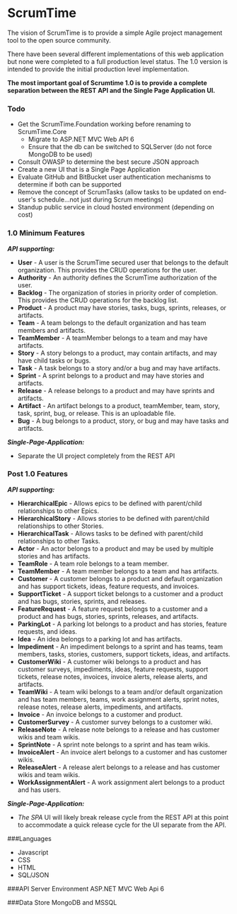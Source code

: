 # ScrumTime

The vision of ScrumTime is to provide a simple Agile project management tool to the open source community.

There have been several different implementations of this web application but none were completed to a full production level status.  The 1.0 version is intended to provide the initial production level implementation.  

**The most important goal of Scrumtime 1.0 is to provide a complete separation between the REST API and the Single Page Application UI.**

### Todo ###
- Get the ScrumTime.Foundation working before renaming to ScrumTime.Core
    - Migrate to ASP.NET MVC Web API 6
    - Ensure that the db can be switched to SQLServer (do not force MongoDB to be used)
- Consult OWASP to determine the best secure JSON approach
- Create a new UI that is a Single Page Application
- Evaluate GitHub and BitBucket user authentication mechanisms to determine if both can be supported
- Remove the concept of ScrumTasks (allow tasks to be updated on end-user's schedule...not just during Scrum meetings)
- Standup public service in cloud hosted environment (depending on cost)

### 1.0 Minimum Features
_**API supporting:**_
- **User** - A user is the ScrumTime secured user that belongs to the default organization. This provides the CRUD operations for the user.
- **Authority** - An authority defines the ScrumTime authorization of the user.
- **Backlog** - The organization of stories in priority order of completion.  This provides the CRUD operations for the backlog list.
- **Product** - A product may have stories, tasks, bugs, sprints, releases, or artifacts.
- **Team** - A team belongs to the default organization and has team members and artifacts.
- **TeamMember** - A teamMember belongs to a team and may have artifacts.
- **Story** - A story belongs to a product, may contain artifacts, and may have child tasks or bugs.
- **Task** - A task belongs to a story and/or a bug and may have artifacts.
- **Sprint** - A sprint belongs to a product and may have stories and artifacts.
- **Release** - A release belongs to a product and may have sprints and artifacts.
- **Artifact** - An artifact belongs to a product, teamMember, team, story, task, sprint, bug, or release.  This is an uploadable file.
- **Bug** - A bug belongs to a product, story, or bug and may have tasks and artifacts.

_**Single-Page-Application:**_
- Separate the UI project completely from the REST API

### Post 1.0 Features
_**API supporting:**_ 
- **HierarchicalEpic** - Allows epics to be defined with parent/child relationships to other Epics.
- **HierarchicalStory** - Allows stories to be defined with parent/child relationships to other Stories.
- **HierarchicalTask** - Allows tasks to be defined with parent/child relationships to other Tasks.
- **Actor** - An actor belongs to a product and may be used by multiple stories and has artifacts.
- **TeamRole** - A team role belongs to a team member.
- **TeamMember** - A team member belongs to a team and has artifacts.
- **Customer** - A customer belongs to a product and default organization and has support tickets, ideas, feature requests, and invoices.
- **SupportTicket** - A support ticket belongs to a customer and a product and has bugs, stories, sprints, and releases.
- **FeatureRequest** - A feature request belongs to a customer and a product and has bugs, stories, sprints, releases, and artifacts.
- **ParkingLot** - A parking lot belongs to a product and has stories, feature requests, and ideas.
- **Idea** - An idea belongs to a parking lot and has artifacts.
- **Impediment** - An impediment belongs to a sprint and has teams, team members, tasks, stories, customers, support tickets, ideas, and artifacts.
- **CustomerWiki** - A customer wiki belongs to a product and has customer surveys, impediments, ideas, feature requests, support tickets, release notes, invoices, invoice alerts, release alerts, and artifacts.
- **TeamWiki** - A team wiki belongs to a team and/or default organization and has team members, teams, work assignment alerts, sprint notes, release notes, release alerts, impediments, and artifacts.
- **Invoice** - An invoice belongs to a customer and product.
- **CustomerSurvey** - A customer survey belongs to a customer wiki.
- **ReleaseNote** - A release note belongs to a release and has customer wikis and team wikis.
- **SprintNote** - A sprint note belongs to a sprint and has team wikis.
- **InvoiceAlert** - An invoice alert belongs to a customer and has customer wikis.
- **ReleaseAlert** - A release alert belongs to a release and has customer wikis and team wikis.
- **WorkAssignmentAlert** - A work assignment alert belongs to a product and has users.

_**Single-Page-Application:**_
- *The *SPA** UI will likely break release cycle from the REST API at this point to accommodate a quick release cycle for the UI separate from the API.

###Languages
- Javascript
- CSS
- HTML
- SQL/JSON

###API Server Environment
ASP.NET MVC Web Api 6

###Data Store
MongoDB and MSSQL